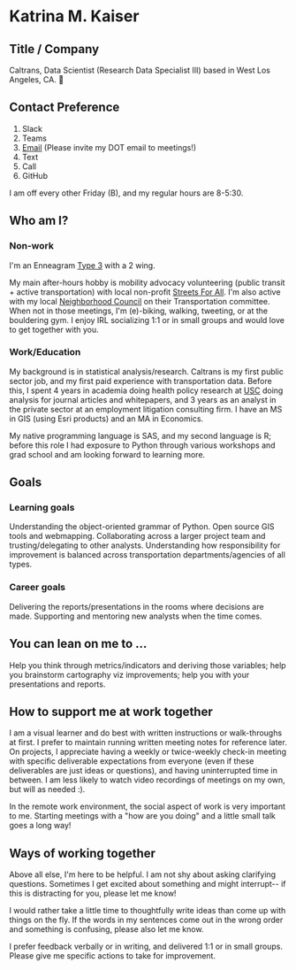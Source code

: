 # Katrina M. Kaiser

## Title / Company 
Caltrans, Data Scientist (Research Data Specialist III) based in West Los Angeles, CA. 🌴

## Contact Preference
1) Slack 
2) Teams
3) [Email](mailto:katrina.kaiser@dot.ca.gov) (Please invite my DOT email to meetings!) 
4) Text
5) Call
6) GitHub 

I am off every other Friday (B), and my regular hours are 8-5:30.

## Who am I?

### Non-work
I'm an Enneagram [Type 3](https://www.enneagraminstitute.com/type-3) with a 2 wing. 

My main after-hours hobby is mobility advocacy volunteering (public transit + active transportation) with local non-profit [Streets For All](https://streetsforall.org). I'm also active with my local [Neighborhood Council](https://palmsnc.la) on their Transportation committee. When not in those meetings, I'm (e)-biking, walking, tweeting, or at the bouldering gym. I enjoy IRL socializing 1:1 or in small groups and would love to get together with you. 

### Work/Education
My background is in statistical analysis/research. Caltrans is my first public sector job, and my first paid experience with transportation data. Before this, I spent 4 years in academia doing health policy research at [USC](https://healthpolicy.usc.edu/) doing analysis for journal articles and whitepapers, and 3 years as an analyst in the private sector at an employment litigation consulting firm. I have an MS in GIS (using Esri products) and an MA in Economics. 

My native programming language is SAS, and my second language is R; before this role I had exposure to Python through various workshops and grad school and am looking forward to learning more. 

## Goals
### Learning goals
Understanding the object-oriented grammar of Python. Open source GIS tools and webmapping. Collaborating across a larger project team and trusting/delegating to other analysts. Understanding how responsibility for improvement is balanced across transportation departments/agencies of all types. 

### Career goals
Delivering the reports/presentations in the rooms where decisions are made. Supporting and mentoring new analysts when the time comes.

## You can lean on me to …
Help you think through metrics/indicators and deriving those variables; help you brainstorm cartography viz improvements; help you with your presentations and reports.

## How to support me at work together
I am a visual learner and do best with written instructions or walk-throughs at first. I prefer to maintain running written meeting notes for reference later. On projects, I appreciate having a weekly or twice-weekly check-in meeting with specific deliverable expectations from everyone (even if these deliverables are just ideas or questions), and having uninterrupted time in between. I am less likely to watch video recordings of meetings on my own, but will as needed :).   

In the remote work environment, the social aspect of work is very important to me. Starting meetings with a "how are you doing" and a little small talk goes a long way!

## Ways of working together
Above all else, I'm here to be helpful. I am not shy about asking clarifying questions. Sometimes I get excited about something and might interrupt-- if this is distracting for you, please let me know! 

I would rather take a little time to thoughtfully write ideas than come up with things on the fly. If the words in my sentences come out in the wrong order and something is confusing, please also let me know.  

I prefer feedback verbally or in writing, and delivered 1:1 or in small groups. Please give me specific actions to take for improvement.
